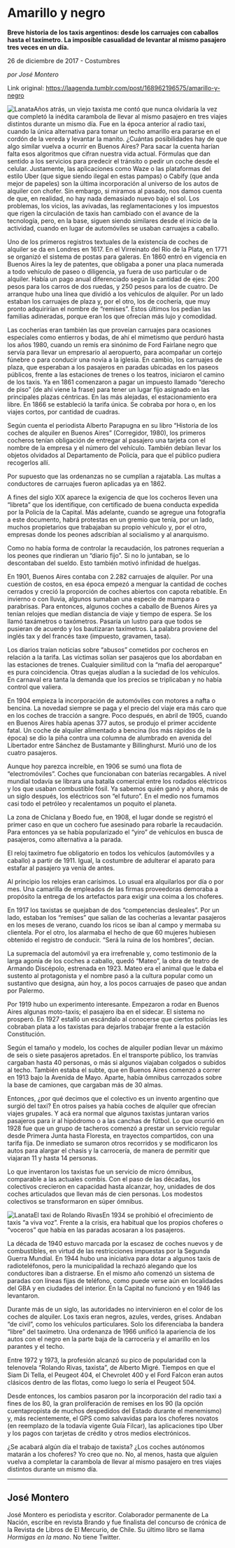 # Amarillo y negro

**Breve historia de los taxis argentinos: desde los carruajes con caballos hasta el taxímetro. La imposible casualidad de levantar al mismo pasajero tres veces en un día.**

26 de diciembre de 2017 - Costumbres

_por José Montero_

Link original: https://laagenda.tumblr.com/post/168962196575/amarillo-y-negro

![Lanata](https://64.media.tumblr.com/e8951e74d78e5e3057c03e0d60bf4c9d/tumblr_inline_pk0301CVfE1t6q87u_500.jpg)Años atrás, un viejo taxista me contó que nunca olvidaría la vez que completó la inédita carambola de llevar al mismo pasajero en tres viajes distintos durante un mismo día. Fue en la época anterior al radio taxi, cuando la única alternativa para tomar un techo amarillo era pararse en el cordón de la vereda y levantar la manito. ¿Cuántas posibilidades hay de que algo similar vuelva a ocurrir en Buenos Aires? Para sacar la cuenta harían falta esos algoritmos que cifran nuestra vida actual. Fórmulas que dan sentido a los servicios para predecir el tránsito o pedir un coche desde el celular. Justamente, las aplicaciones como Waze o las plataformas del estilo Uber (que sigue siendo ilegal en estas pampas) o Cabify (que anda mejor de papeles) son la última incorporación al universo de los autos de alquiler con chofer. Sin embargo, si miramos al pasado, nos damos cuenta de que, en realidad, no hay nada demasiado nuevo bajo el sol. Los problemas, los vicios, las avivadas, las reglamentaciones y los impuestos que rigen la circulación de taxis han cambiado con el avance de la tecnología, pero, en la base, siguen siendo similares desde el inicio de la actividad, cuando en lugar de automóviles se usaban carruajes a caballo.


Uno de los primeros registros textuales de la existencia de coches de alquiler se da en Londres en 1617. En el Virreinato del Río de la Plata, en 1771 se organizó el sistema de postas para galeras. En 1860 entró en vigencia en Buenos Aires la ley de patentes, que obligaba a poner una placa numerada a todo vehículo de paseo o diligencia, ya fuera de uso particular o de alquiler. Había un pago anual diferenciado según la cantidad de ejes: 200 pesos para los carros de dos ruedas, y 250 pesos para los de cuatro. De arranque hubo una línea que dividió a los vehículos de alquiler. Por un lado estaban los carruajes de plaza y, por el otro, los de cochería, que muy pronto adquirirían el nombre de “remises”. Estos últimos los pedían las familias adineradas, porque eran los que ofrecían más lujo y comodidad.


Las cocherías eran también las que proveían carruajes para ocasiones especiales como entierros y bodas, de ahí el mimetismo que perduró hasta los años 1980, cuando un remís era sinónimo de Ford Fairlane negro que servía para llevar un empresario al aeropuerto, para acompañar un cortejo fúnebre o para conducir una novia a la iglesia. En cambio, los carruajes de plaza, que esperaban a los pasajeros en paradas ubicadas en los paseos públicos, frente a las estaciones de trenes o los teatros, iniciaron el camino de los taxis. Ya en 1861 comenzaron a pagar un impuesto llamado “derecho de piso” (de ahí viene la frase) para tener un lugar fijo asignado en las principales plazas céntricas. En las más alejadas, el estacionamiento era libre. En 1866 se estableció la tarifa única. Se cobraba por hora o, en los viajes cortos, por cantidad de cuadras.


Según cuenta el periodista Alberto Parapugna en su libro “Historia de los coches de alquiler en Buenos Aires” (Corregidor, 1980), los primeros cocheros tenían obligación de entregar al pasajero una tarjeta con el nombre de la empresa y el número del vehículo. También debían llevar los objetos olvidados al Departamento de Policía, para que el público pudiera recogerlos allí.


Por supuesto que las ordenanzas no se cumplían a rajatabla. Las multas a conductores de carruajes fueron aplicadas ya en 1862.


A fines del siglo XIX aparece la exigencia de que los cocheros lleven una “libreta” que los identifique, con certificado de buena conducta expedida por la Policía de la Capital. Más adelante, cuando se agregue una fotografía a este documento, habrá protestas en un gremio que tenía, por un lado, muchos propietarios que trabajaban su propio vehículo y, por el otro, empresas donde los peones adscribían al socialismo y al anarquismo.


Como no había forma de controlar la recaudación, los patrones requerían a los peones que rindieran un “diario fijo”. Si no lo juntaban, se lo descontaban del sueldo. Esto también motivó infinidad de huelgas.


En 1901, Buenos Aires contaba con 2.282 carruajes de alquiler. Por una cuestión de costos, en esa época empezó a menguar la cantidad de coches cerrados y creció la proporción de coches abiertos con capota rebatible. En invierno o con lluvia, algunos sumaban una especie de mampara o parabrisas. Para entonces, algunos coches a caballo de Buenos Aires ya tenían relojes que medían distancia de viaje y tiempo de espera. Se los llamó taxámetros o taxómetros. Pasaría un lustro para que todos se pusieran de acuerdo y los bautizaran taxímetros. La palabra proviene del inglés tax y del francés taxe (impuesto, gravamen, tasa). 


Los diarios traían noticias sobre “abusos” cometidos por cocheros en relación a la tarifa. Las víctimas solían ser pasajeros que los abordaban en las estaciones de trenes. Cualquier similitud con la “mafia del aeroparque” es pura coincidencia. Otras quejas aludían a la suciedad de los vehículos. En carnaval era tanta la demanda que los precios se triplicaban y no había control que valiera.


En 1904 empieza la incorporación de automóviles con motores a nafta o bencina. La novedad siempre se paga y el precio del viaje era más caro que en los coches de tracción a sangre. Poco después, en abril de 1905, cuando en Buenos Aires había apenas 377 autos, se produjo el primer accidente fatal. Un coche de alquiler alimentado a bencina (los más rápidos de la época) se dio la piña contra una columna de alumbrado en avenida del Libertador entre Sánchez de Bustamante y Billinghurst. Murió uno de los cuatro pasajeros.


Aunque hoy parezca increíble, en 1906 se sumó una flota de “electromóviles”. Coches que funcionaban con baterías recargables. A nivel mundial todavía se librara una batalla comercial entre los rodados eléctricos y los que usaban combustible fósil. Ya sabemos quién ganó y ahora, más de un siglo después, los eléctricos son “el futuro”. En el medio nos fumamos casi todo el petróleo y recalentamos un poquito el planeta.


La zona de Chiclana y Boedo fue, en 1908, el lugar donde se registró el primer caso en que un cochero fue asesinado para robarle la recaudación. Para entonces ya se había popularizado el “yiro” de vehículos en busca de pasajeros, como alternativa a la parada.


El reloj taxímetro fue obligatorio en todos los vehículos (automóviles y a caballo) a partir de 1911. Igual, la costumbre de adulterar el aparato para estafar al pasajero ya venía de antes.


Al principio los relojes eran carísimos. Lo usual era alquilarlos por día o por mes. Una camarilla de empleados de las firmas proveedoras demoraba a propósito la entrega de los artefactos para exigir una coima a los choferes.


En 1917 los taxistas se quejaban de dos “competencias desleales”. Por un lado, estaban los “remises” que salían de las cocherías a levantar pasajeros en los meses de verano, cuando los ricos se iban al campo y mermaba su clientela. Por el otro, los alarmaba el hecho de que 60 mujeres hubiesen obtenido el registro de conducir. “Será la ruina de los hombres”, decían.


La supremacía del automóvil ya era irrefrenable y, como testimonio de la larga agonía de los coches a caballo, quedó “Mateo”, la obra de teatro de Armando Discépolo, estrenada en 1923. Mateo era el animal que le daba el sustento al protagonista y el nombre pasó a la cultura popular como un sustantivo que designa, aún hoy, a los pocos carruajes de paseo que andan por Palermo.


Por 1919 hubo un experimento interesante. Empezaron a rodar en Buenos Aires algunas moto-taxis; el pasajero iba en el sidecar. El sistema no prosperó. En 1927 estalló un escándalo al conocerse que ciertos policías les cobraban plata a los taxistas para dejarlos trabajar frente a la estación Constitución.


Según el tamaño y modelo, los coches de alquiler podían llevar un máximo de seis o siete pasajeros apretados. En el transporte público, los tranvías cargaban hasta 40 personas, o más si algunos viajaban colgados o subidos al techo. También estaba el subte, que en Buenos Aires comenzó a correr en 1913 bajo la Avenida de Mayo. Aparte, había ómnibus carrozados sobre la base de camiones, que cargaban más de 30 almas.


Entonces, ¿por qué decimos que el colectivo es un invento argentino que surgió del taxi? En otros países ya había coches de alquiler que ofrecían viajes grupales. Y acá era normal que algunos taxistas juntaran varios pasajeros para ir al hipódromo o a las canchas de fútbol. Lo que ocurrió en 1928 fue que un grupo de tacheros comenzó a prestar un servicio regular desde Primera Junta hasta Floresta, en trayectos compartidos, con una tarifa fija. De inmediato se sumaron otros recorridos y se modificaron los autos para alargar el chasis y la carrocería, de manera de permitir que viajaran 11 y hasta 14 personas.


Lo que inventaron los taxistas fue un servicio de micro ómnibus, comparable a las actuales combis. Con el paso de las décadas, los colectivos crecieron en capacidad hasta alcanzar, hoy, unidades de dos coches articulados que llevan más de cien personas. Los modestos colectivos se transformaron en súper ómnibus.


![Lanata](https://64.media.tumblr.com/e8951e74d78e5e3057c03e0d60bf4c9d/tumblr_inline_pk0301CVfE1t6q87u_500.jpg)El taxi de Rolando RivasEn 1934 se prohibió el ofrecimiento de taxis “a viva voz”. Frente a la crisis, era habitual que los propios choferes o “voceros” que había en las paradas acosaran a los pasajeros.


La década de 1940 estuvo marcada por la escasez de coches nuevos y de combustibles, en virtud de las restricciones impuestas por la Segunda Guerra Mundial. En 1944 hubo una iniciativa para dotar a algunos taxis de radioteléfonos, pero la municipalidad la rechazó alegando que los conductores iban a distraerse. En el mismo año comenzó un sistema de paradas con líneas fijas de teléfono, como puede verse aún en localidades del GBA y en ciudades del interior. En la Capital no funcionó y en 1946 las levantaron.


Durante más de un siglo, las autoridades no intervinieron en el color de los coches de alquiler. Los taxis eran negros, azules, verdes, grises. Andaban “de civil”, como los vehículos particulares. Solo los diferenciaba la bandera “libre” del taxímetro. Una ordenanza de 1966 unificó la apariencia de los autos con el negro en la parte baja de la carrocería y el amarillo en los parantes y el techo.


Entre 1972 y 1973, la profesión alcanzó su pico de popularidad con la telenovela “Rolando Rivas, taxista”, de Alberto Migré. Tiempos en que el Siam Di Tella, el Peugeot 404, el Chevrolet 400 y el Ford Falcon eran autos clásicos dentro de las flotas, como luego lo sería el Peugeot 504.


Desde entonces, los cambios pasaron por la incorporación del radio taxi a fines de los 80, la gran proliferación de remises en los 90 (la opción cuentapropista de muchos despedidos del Estado durante el menemismo) y, más recientemente, el GPS como salvavidas para los choferes novatos (en reemplazo de la todavía vigente Guía Filcar), las aplicaciones tipo Uber y los pagos con tarjetas de crédito y otros medios electrónicos.


¿Se acabará algún día el trabajo de taxista? ¿Los coches autónomos matarán a los choferes? Yo creo que no. No, al menos, hasta que alguien vuelva a completar la carambola de llevar al mismo pasajero en tres viajes distintos durante un mismo día.




---

 José Montero
-------------

 José Montero es periodista y escritor. Colaborador permanente de La Nación, escribe en revista Brando y fue finalista del concurso de crónica de la Revista de Libros de El Mercurio, de Chile. Su último libro se llama *Hormigas en la mano*. No tiene Twitter. 

